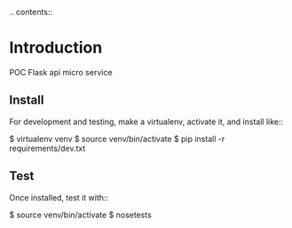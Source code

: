 .. contents::

Introduction
============

POC Flask api micro service

Install
-------

For development and testing, make a virtualenv, activate it, and install like::

  $ virtualenv venv
  $ source venv/bin/activate
  $ pip install -r requirements/dev.txt

Test
----

Once installed, test it with::

  $ source venv/bin/activate
  $ nosetests
